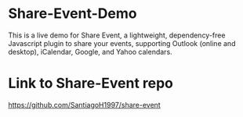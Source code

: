 
# Share-Event-Demo

This is a live demo for Share Event, a lightweight, dependency-free Javascript plugin to share your events, supporting Outlook (online and desktop), iCalendar, Google, and Yahoo calendars.

# Link to Share-Event repo
https://github.com/SantiagoH1997/share-event

